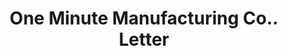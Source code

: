 ---
doi: 10.7916/D8612B8Q
date_other: '1928'
date_other_textual: '1928'
form: correspondence
genre:
- Letters (correspondence)
name:
- One Minute Manufacturing Co.
object_in_context_url: https://biggert.cul.columbia.edu/items/view/ave_biggert_00142
subject_hierarchical_geographic:
- Newton, Iowa, United States
subject_name:
- One Minute Manufacturing Co.
title: One Minute Manufacturing Co.. Letter
sort_title: One Minute Manufacturing Co.. Letter
call_number: ave_biggert_00142
coordinates:
- 41.698611111111106,-93.04694444444445
pid: ave_biggert_00142
identifiers: ave_biggert_00142
permalink: /biggert/ave_biggert_00142/
layout: iiif-image-page
---